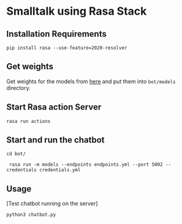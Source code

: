 # Smalltalk using Rasa Stack

## Installation Requirements
```pip install rasa --use-feature=2020-resolver```

## Get weights 
Get weights for the models from [here](https://drive.google.com/file/d/114stIsajdSPBYEPk7xo-ErXnZwUl8mmY/view?usp=sharing) and put them into ```bot/models``` directory.

## Start Rasa action Server
```rasa run actions```

## Start and run the chatbot
```cd bot/```

``` rasa run -m models --endpoints endpoints.yml --port 5002 --credentials credentials.yml```

## Usage
[Test chatbot running on the server]

```python3 chatbot.py```
